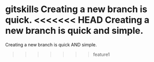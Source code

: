 gitskills
Creating a new branch is quick.
<<<<<<< HEAD
Creating a new branch is quick and simple.
=======
Creating a new branch is quick AND simple.
>>>>>>> feature1
